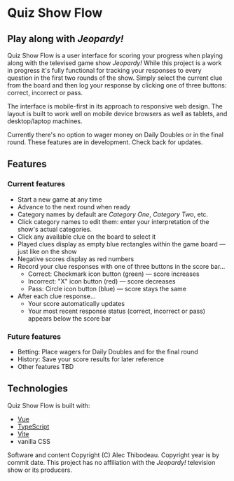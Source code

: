 # Quiz Show Flow

## Play along with *Jeopardy!*

Quiz Show Flow is a user interface for scoring your progress when playing along with the televised game show *Jeopardy!* While this project is a work in progress it's fully functional for tracking your responses to every question in the first two rounds of the show. Simply select the current clue from the board and then log your response by clicking one of three buttons: correct, incorrect or pass.

The interface is mobile-first in its approach to responsive web design. The layout is built to work well on mobile device browsers as well as tablets, and desktop/laptop machines.

Currently there's no option to wager money on Daily Doubles or in the final round. These features are in development. Check back for updates.

## Features

### Current features
- Start a new game at any time
- Advance to the next round when ready
- Category names by default are *Category One*, *Category Two*, etc.
- Click category names to edit them: enter your interpretation of the show's actual categories.
- Click any available clue on the board to select it
- Played clues display as empty blue rectangles within the game board &mdash; just like on the show
- Negative scores display as red numbers
- Record your clue responses with one of three buttons in the score bar&hellip;
  - Correct: Checkmark icon button (green) &mdash; score increases
  - Incorrect: "X" icon button (red) &mdash; score decreases
  - Pass: Circle icon button (blue) &mdash; score stays the same
- After each clue response&hellip;
  - Your score automatically updates
  - Your most recent response status (correct, incorrect or pass) appears below the score bar

### Future features
- Betting: Place wagers for Daily Doubles and for the final round
- History: Save your score results for later reference
- Other features TBD

## Technologies

Quiz Show Flow is built with:
- [Vue](https://vuejs.org/)
- [TypeScript](https://www.typescriptlang.org/)
- [Vite](https://vite.dev/)
- vanilla CSS

Software and content Copyright (C) Alec Thibodeau. Copyright year is by commit date. This project has no affiliation with the *Jeopardy!* television show or its producers.
